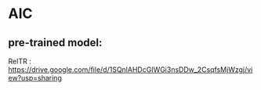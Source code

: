﻿# AIC
## pre-trained model:
ReITR : https://drive.google.com/file/d/1SQnlAHDcGIWGi3nsDDw_2CsqfsMjWzgj/view?usp=sharing
